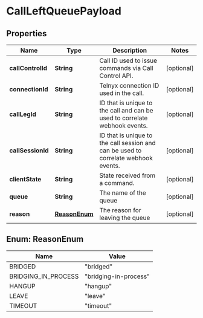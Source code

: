 

# CallLeftQueuePayload

## Properties

Name | Type | Description | Notes
------------ | ------------- | ------------- | -------------
**callControlId** | **String** | Call ID used to issue commands via Call Control API. |  [optional]
**connectionId** | **String** | Telnyx connection ID used in the call. |  [optional]
**callLegId** | **String** | ID that is unique to the call and can be used to correlate webhook events. |  [optional]
**callSessionId** | **String** | ID that is unique to the call session and can be used to correlate webhook events. |  [optional]
**clientState** | **String** | State received from a command. |  [optional]
**queue** | **String** | The name of the queue |  [optional]
**reason** | [**ReasonEnum**](#ReasonEnum) | The reason for leaving the queue |  [optional]



## Enum: ReasonEnum

Name | Value
---- | -----
BRIDGED | &quot;bridged&quot;
BRIDGING_IN_PROCESS | &quot;bridging-in-process&quot;
HANGUP | &quot;hangup&quot;
LEAVE | &quot;leave&quot;
TIMEOUT | &quot;timeout&quot;



